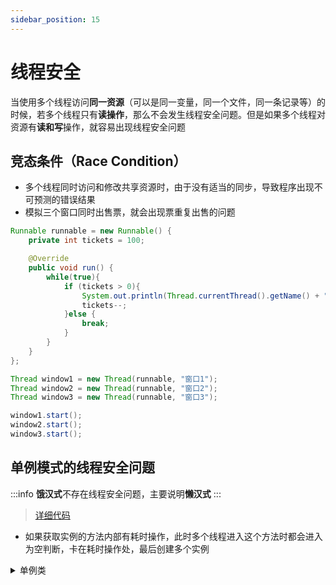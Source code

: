 ```yaml
---
sidebar_position: 15
---
```


# 线程安全

当使用多个线程访问**同一资源**（可以是同一变量，同一个文件，同一条记录等）的时候，若多个线程只有**读操作**，那么不会发生线程安全问题。但是如果多个线程对资源有**读和写**操作，就容易出现线程安全问题

## 竞态条件（Race Condition）

* 多个线程同时访问和修改共享资源时，由于没有适当的同步，导致程序出现不可预测的错误结果
* 模拟三个窗口同时出售票，就会出现票重复出售的问题

```java
Runnable runnable = new Runnable() {
    private int tickets = 100;

    @Override
    public void run() {
        while(true){
            if (tickets > 0){
                System.out.println(Thread.currentThread().getName() + "售出一张票，剩余：" + tickets);
                tickets--;
            }else {
                break;
            }
        }
    }
};

Thread window1 = new Thread(runnable, "窗口1");
Thread window2 = new Thread(runnable, "窗口2");
Thread window3 = new Thread(runnable, "窗口3");

window1.start();
window2.start();
window3.start();
```

## 单例模式的线程安全问题

:::info
**饿汉式**不存在线程安全问题，主要说明**懒汉式**
:::

> [详细代码](https://github.com/follow1123/java-basics/blob/main/src/main/java/cn/y/java/multithreading/thread_safe/singleton/SingletonTest.java)

* 如果获取实例的方法内部有耗时操作，此时多个线程进入这个方法时都会进入为空判断，卡在耗时操作处，最后创建多个实例

<details>
    <summary>单例类</summary>
```java {8-17}
public class SingletonObj {

    private SingletonObj(){}
    private static SingletonObj instance;

    public static SingletonObj getInstance(){
        if(instance == null){
            try {
                Thread.sleep(10);
            } catch (InterruptedException e) {
                throw new RuntimeException(e);
            }
            instance = new SingletonObj();
        }

        return instance;
    }
}
```
</details>

```java
SingletonObj[] singletonObjs = new SingletonObj[2];

Thread thread = new Thread(new Runnable() {
    @Override
    public void run() {
        singletonObjs[0] = SingletonObj.getInstance();
    }
});
thread.start();

singletonObjs[1] = SingletonObj.getInstance();

// 等待子线程执行完
try {
    thread.join();
} catch (InterruptedException e) {
    throw new RuntimeException(e);
}
// 判断子线程和主线程创建的两个对象是否相同
System.out.println(Arrays.toString(singletonObjs));
System.out.println(singletonObjs[0] == singletonObjs[1]);
```

### 使用同步方法解决

* 直接将获取实例的方法声明为同步方法
* 这种方式效率较低

```java {6}
public class SingletonObj {

    private SingletonObj(){}
    private static SingletonObj instance;

    public static synchronized SingletonObj getInstance(){
        if(instance == null){
            try {
                Thread.sleep(10);
            } catch (InterruptedException e) {
                throw new RuntimeException(e);
            }
            instance = new SingletonObj();
        }

        return instance;
    }
}
```

### 双重检测锁

> [详细代码](https://github.com/follow1123/java-basics/blob/main/src/main/java/cn/y/java/multithreading/thread_safe/singleton/SingletonTest.java)

* 这种方式就是细化同步代码块，使同步代码块只包裹到需要同步的代码
* 进入方法时先判断实例是否为空，有则直接返回，没有才进入同步代码块
* 进入同步代码块内再判断一次实例是否为空，以防有线程已经过了第一道检测等在同步代码块外面
* 相比同步方法提高了效率
* 使用这种方式需要在实例属性上添加`volatile`关键字，防止**指令重排**
    * 创建对象时在JVM层面会执行多个步骤，有可能对象已经实例化，但没执行`init`方法，这样获取到的对象就有问题，所以需要添加`volatile`关键字将创建对象的步骤原子化

```java {13-24}
public class SingletonObjDCL {

    private SingletonObjDCL() {}

    /*
        这里需要加上volatile关键字
        创建对象时在JVM层面会执行多个步骤，有可能对象已经实例化，但没执行<init>方法
        这样获取到的对象就有问题，所以需要添加volatile关键字将创建对象的步骤原子化
     */
    private static volatile SingletonObjDCL instance;

    public static SingletonObjDCL getInstance() {
        if (instance == null) {
            synchronized (SingletonObjDCL.class) {
                if (instance == null) {
                    try {
                        Thread.sleep(10);
                    } catch (InterruptedException e) {
                        throw new RuntimeException(e);
                    }
                    instance = new SingletonObjDCL();
                }
            }
        }

        return instance;
    }
}
```

##  死锁（Deadlock）

* 不同的线程分别占用对方需要的同步资源不放弃，都在等待对方放弃自己需要的同步资源，就形成了线程的死锁
* 一旦出现了死锁，整个程序既不会发生异常，也不会给出任何提示，只是所有线程处于阻塞状态，无法继续

### 诱发死锁的原因以及解决方式

* 这4个条件同时出现就会触发死锁：**互斥条件**，**占用且等待**，**不可抢夺**，**循环等待**
* 解决方式：
    * **互斥条件**：基本上无法破坏
    * **占用且等待**：考虑一次性申请所有需要的资源，就不用等待
    * **不可抢夺**：已经占用了部分资源再申请另一部分资源时，如果申请不到就主动释放已经占用的资源
    * **循环等待**：考虑将申请资源改为线性顺序

### 死锁代码

> [详细代码](https://github.com/follow1123/java-basics/blob/main/src/main/java/cn/y/java/multithreading/thread_safe/deadlock/DeadLockTest.java)

```java
Object lock1 = new Object();
Object lock2 = new Object();

new Thread(new Runnable() {
    @Override
    public void run() {
        synchronized (lock1){
            // 模拟耗时操作
            try{Thread.sleep(100);}catch(InterruptedException e){e.printStackTrace();}
            synchronized (lock2){
                System.out.println(Thread.currentThread().getName() + "执行");
            }
        }
    }
}).start();

new Thread(new Runnable() {
    @Override
    public void run() {
        synchronized (lock2){
            // 模拟耗时操作
            try{Thread.sleep(100);}catch(InterruptedException e){e.printStackTrace();}
            synchronized (lock1){
                System.out.println(Thread.currentThread().getName() + "执行");
            }
        }
    }
}).start();
```
